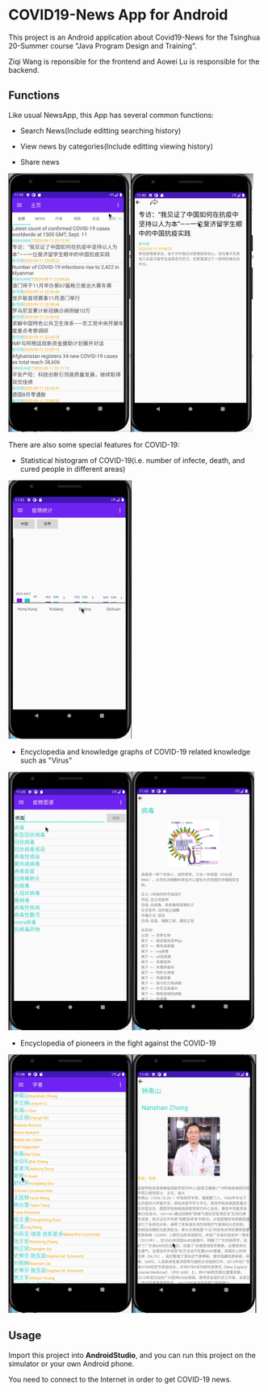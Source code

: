 # COVID19-News App for Android

This project is an Android application about Covid19-News for the Tsinghua 20-Summer course "Java Program Design and Training".

Ziqi Wang is reponsible for the frontend and Aowei Lu is responsible for the backend.



## Functions

Like usual NewsApp, this App has several common functions:

- Search News(Include editting searching history)

- View news by categories(Include editting viewing history)

- Share news

<img src="./figs/newslist.png" style="zoom:50%;" /><img src="./figs/newsdetail.png" style="zoom:50%;" />

There are also some special features for COVID-19:

- Statistical histogram of COVID-19(i.e. number of infecte, death, and cured people in different areas)

<img src="./figs/Stats.png" style="zoom:50%;" />

- Encyclopedia and knowledge graphs of COVID-19 related knowledge such as "Virus"

<img src="./figs/kgsearch.png" style="zoom:50%;" /><img src="./figs/kgdetail.png" style="zoom:50%;" />

- Encyclopedia of pioneers in the fight against the COVID-19

<img src="./figs/ppllist.png" style="zoom:50%;" /><img src="./figs/ppldetail.png" style="zoom:50%;" />

## Usage

Import this project into **AndroidStudio**, and you can run this project on the simulator or your own Android phone.

You need to connect to the Internet in order to get COVID-19 news.



